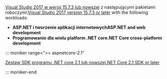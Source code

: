 <span data-ttu-id="c7f32-101">[Visual Studio 2017 w wersji 15.7.3 lub nowszej](https://visualstudio.microsoft.com/downloads/) z następującymi pakietami roboczymi:</span><span class="sxs-lookup"><span data-stu-id="c7f32-101">[Visual Studio 2017 version 15.7.3 or later](https://visualstudio.microsoft.com/downloads/) with the following workloads:</span></span>

* <span data-ttu-id="c7f32-102">**ASP.NET i tworzenie aplikacji internetowych**</span><span class="sxs-lookup"><span data-stu-id="c7f32-102">**ASP.NET and web development**</span></span>
* <span data-ttu-id="c7f32-103">**Programowanie dla wielu platform .NET core**</span><span class="sxs-lookup"><span data-stu-id="c7f32-103">**.NET Core cross-platform development**</span></span>

::: moniker range=">= aspnetcore-2.1"

[<span data-ttu-id="c7f32-104">Zestaw SDK programu .NET core 2.1 lub nowszej</span><span class="sxs-lookup"><span data-stu-id="c7f32-104">.NET Core 2.1 SDK or later</span></span>](https://www.microsoft.com/net/download/windows)

::: moniker-end
